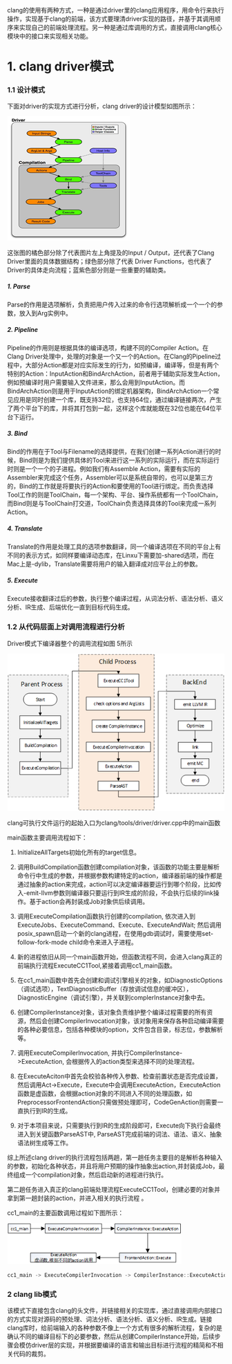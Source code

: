 clang的使用有两种方式，一种是通过driver里的clang应用程序，用命令行来执行操作，实现基于clang的前端，该方式要理清driver实现的路径，并基于其调用顺序来实现自己的前端处理流程。另一种是通过库调用的方式，直接调用clang核心模块中的接口来实现相关功能。

# 1. clang driver模式

### 1.1 设计模式

下面对driver的实现方式进行分析，clang driver的设计模型如图所示：

![img](clang两种模式.assets\clip_image002.png)



这张图的橘色部分除了代表图片左上角提及的Input / Output，还代表了Clang Driver里面的具体数据结构；绿色部分除了代表 Driver Functions，也代表了Driver的具体走向流程；蓝紫色部分则是一些重要的辅助类。

##### 1. Parse

Parse的作用是选项解析，负责把用户传入过来的命令行选项解析成一个一个的参数，放入到Arg实例中。

##### 2. Pipeline

Pipeline的作用则是根据具体的编译选项，构建不同的Compiler Action。在Clang Driver处理中，处理的对象是一个又一个的Action。在Clang的Pipeline过程中，大部分Action都是对应实际发生的行为，如预编译，编译等，但是有两个特别的Action：InputAction和BindArchAction，前者用于辅助实际发生Action，例如预编译时用户需要输入文件进来，那么会用到InputAction。而BindArchAction则是用于InputAction的绑定机器架构，BindArchAction一个常见应用是同时创建一个库，既支持32位，也支持64位，通过编译链接两次，产生了两个平台下的库，并将其打包到一起，这样这个库就能既在32位也能在64位平台下运行。

##### 3. Bind

Bind的作用在于Tool与Filename的选择提供，在我们创建一系列Action进行的时候，Bind则是为我们提供具体的Tool来进行这一系列的实际运行，而在实际运行时则是一个一个的子进程。例如我们有Assemble Action，需要有实际的Assembler来完成这个任务，Assembler可以是系统自带的，也可以是第三方的，Bind的工作就是将要执行的Action和要使用的Tool进行绑定。而负责选择Tool工作的则是ToolChain，每一个架构、平台、操作系统都有一个ToolChain，而Bind则是与ToolChain打交道，ToolChain负责选择具体的Tool来完成一系列Action。

##### 4. Translate

Translate的作用是处理工具的选项参数翻译，同一个编译选项在不同的平台上有不同的表示方式，如同样要编译动态库，在Linxu下需要加-shared选项，而在Mac上是-dylib，Translate需要将用户的输入翻译成对应平台上的参数。

##### 5. Execute

Execute接收翻译过后的参数，执行整个编译过程，从词法分析、语法分析、语义分析、IR生成、后端优化一直到目标代码生成。



### 1.2 从代码层面上对调用流程进行分析

Driver模式下编译器整个的调用流程如图 5所示

![img](clang两种模式.assets\clip_image004.png)

clang可执行文件运行的起始入口为clang/tools/driver/driver.cpp中的main函数

main函数主要调用流程如下：

1. InitializeAllTargets初始化所有的target信息。

2. 调用BuildCompilation函数创建compilation对象，该函数的功能主要是解析命令行中生成的参数，并根据参数构建特定的action，编译器前端的操作都是通过抽象的action来完成，action可以决定编译器要运行到哪个阶段，比如传入-emit-llvm参数则编译器只要运行到IR生成的阶段，不会执行后续的link操作。基于action会再封装成Job对象供后续调用。

3. 调用ExecuteCompilation函数执行创建的compilation, 依次进入到ExecuteJobs、ExecuteCommand、Execute、ExecuteAndWait; 然后调用posix_spawn启动一个新的clang进程，在使用gdb调试时，需要使用set-follow-fork-mode child命令来进入子进程。

4. 新的进程依旧从同一个main函数开始，但函数流程不同，会进入clang真正的前端执行流程ExecuteCC1Tool,紧接着调用cc1_main函数。

5. 在cc1_main函数中首先会创建和调试引擎相关的对象，如DiagnosticOptions（调试选项），TextDiagnosticBuffer（存放调试信息的缓冲区），DiagnosticEngine（调试引擎），并关联到complerInstance对象中去。

6. 创建CompilerInstance对象，该对象负责维护整个编译过程需要的所有资源，然后会创建CompilerInvocation对象，该对象用来保存各种启动编译需要的各种必要信息，包括各种模块的option，文件包含目录，标志位，参数解析等。

7. 调用ExecuteCompilerInvocation, 并执行CompilerInstance->ExecuteAction, 会根据传入的action类型来选择不同的处理流程。

8. 在ExecuteAciton中首先会校验各种传入参数、检查前置状态是否完成设置，然后调用Act->Execute，Execute中会调用ExecuteAction，ExecuteAction函数是虚函数，会根据action对象的不同进入不同的处理函数，如PreprocessorFrontendAction只需做预处理即可，CodeGenAction则需要一直执行到IR的生成。

9. 对于本项目来说，只需要执行到IR的生成阶段即可，Execute向下执行会最终进入到关键函数ParseAST中, ParseAST完成前端的词法、语法、语义、抽象语法树生成等工作。

综上所述clang driver的执行流程包括两趟，第一趟任务主要目的是解析各种输入的参数，初始化各种状态，并且将用户预期的操作抽象出action,并封装成Job，最终组成一个compilation对象，然后启动新的进程进行执行。

第二趟任务进入真正的clang前端处理流程ExecuteCC1Tool，创建必要的对象并拿到第一趟封装的action，并进入相关的执行流程 。

cc1_main的主要函数调用过程如下图所示：

![img](clang两种模式.assets\clip_image006.png)

 ```c++
 cc1_main -> ExecuteCompilerInvocation -> CompilerInstance::ExecuteAction -> FrontendAction::Execute -> ExecuteAction(虚函数,根据不同的action调用)
 ```





### 2  clang lib模式

该模式下直接包含clang的头文件，并链接相关的实现库，通过直接调用内部接口的方式实现对源码的预处理、词法分析、语法分析、语义分析、IR生成。链接clang库时，给前端输入的各种参数不像上一个方式有很多的解析流程，复杂的是确认不同的编译目标下的必要参数，然后从创建CompilerInstance开始，后续步骤会模仿driver层的实现，并根据要编译的语言和输出目标进行流程的精简和不相关代码的裁剪。